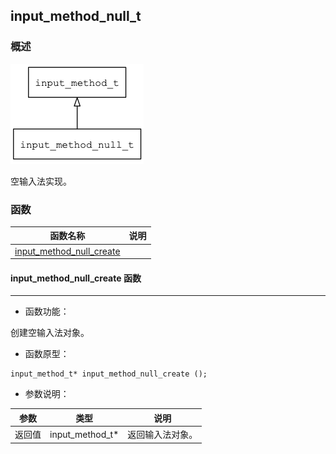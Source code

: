 ## input\_method\_null\_t
### 概述
![image](images/input_method_null_t_0.png)

 
 空输入法实现。



### 函数
<p id="input_method_null_t_methods">

| 函数名称 | 说明 | 
| -------- | ------------ | 
| <a href="#input_method_null_t_input_method_null_create">input\_method\_null\_create</a> |  |
#### input\_method\_null\_create 函数
-----------------------

* 函数功能：

> <p id="input_method_null_t_input_method_null_create">
 创建空输入法对象。





* 函数原型：

```
input_method_t* input_method_null_create ();
```

* 参数说明：

| 参数 | 类型 | 说明 |
| -------- | ----- | --------- |
| 返回值 | input\_method\_t* | 返回输入法对象。 |
